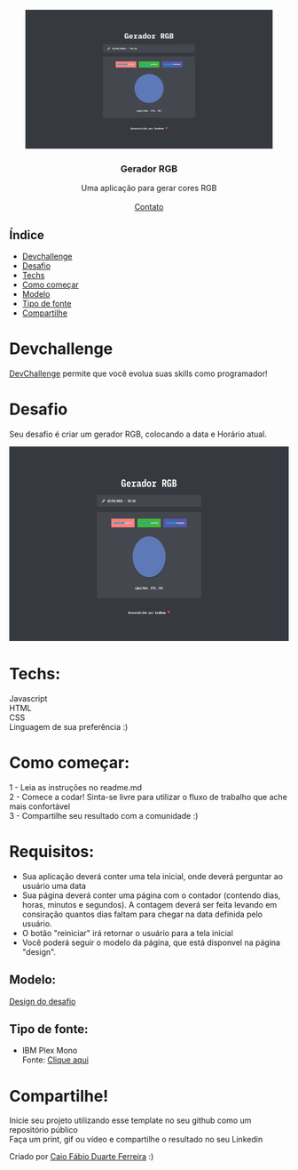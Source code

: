 <p align="center">
  <img src="https://raw.githubusercontent.com/CaioFFerreira/Desafio-gerador-RGB/main/design/Dark-theme.png" alt="Logo"  height="250">
 
  <h3 align="center">Gerador RGB</h3>

  <p align="center">
     Uma aplicação para gerar cores RGB
       <br />
    <br />
    <a href="https://www.linkedin.com/in/caio-fabio-duarte-ferreira/">Contato</a>
  </p>
</p>

## Índice

* [Devchallenge](#devchallenge) 
* [Desafio](#desafio)
* [Techs](#techs)
* [Como começar](#como-começar)
* [Modelo](#modelo)  
* [Tipo de fonte](#tipo-de-fonte)
* [Compartilhe](#compartilhe)

# Devchallenge
<a href="https://devchallenge.now.sh/"> DevChallenge</a> permite que você evolua suas skills como programador!

# Desafio
Seu desafio é criar um gerador RGB, colocando a data e Horário atual.



<img src="https://raw.githubusercontent.com/CaioFFerreira/Desafio-gerador-RGB/main/design/Dark-theme.png"  height="350">

# Techs: 
Javascript<br>
HTML<br>
CSS<br>
Linguagem de sua preferência :)

# Como começar:
1 - Leia as instruções no readme.md<br>
2 - Comece a codar! Sinta-se livre para utilizar o fluxo de trabalho que ache mais confortável<br>
3 - Compartilhe seu resultado com a comunidade :)<br>

# Requisitos:
- Sua aplicação deverá conter uma tela inicial, onde deverá perguntar ao usuário uma data<br>
- Sua página deverá conter uma página com o contador (contendo dias, horas, minutos e segundos). A contagem deverá ser feita levando em consiração quantos dias faltam para chegar na data definida pelo usuário.
- O botão "reiniciar" irá retornar o usuário para a tela inicial
- Você poderá seguir o modelo da página, que está disponvel na página "design".

## Modelo:
<a href="https://www.figma.com/file/WwYvSGCKT6hACPzVUthPYu/Gerador-de-RGB?node-id=1209%3A8">Design do desafio</a>

## Tipo de fonte:
- IBM Plex Mono<br>
Fonte: <a href="https://fonts.google.com/specimen/IBM+Plex+Mono?query=IBM+Plex+Mono">Clique aqui</a>

# Compartilhe!
Inicie seu projeto utilizando esse template no seu github como um repositório público<br>
Faça um print, gif ou vídeo e compartilhe o resultado no seu Linkedin<br>

Criado por  <a href="https://github.com/CaioFFerreira">Caio Fábio Duarte Ferreira</a> :)
